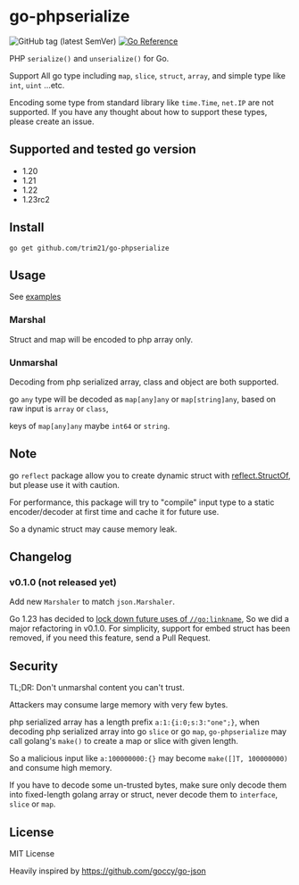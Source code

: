 # go-phpserialize

![GitHub tag (latest SemVer)](https://img.shields.io/github/v/tag/trim21/go-phpserialize?style=flat-square)
[![Go Reference](https://pkg.go.dev/badge/github.com/trim21/go-phpserialize#section-readme.svg)](https://pkg.go.dev/github.com/trim21/go-phpserialize#section-readme)

PHP `serialize()` and `unserialize()` for Go.

Support All go type including `map`, `slice`, `struct`, `array`, and simple type like `int`, `uint` ...etc.

Encoding some type from standard library like `time.Time`, `net.IP` are not supported.
If you have any thought about how to support these types, please create an issue.

## Supported and tested go version

- 1.20
- 1.21
- 1.22
- 1.23rc2

## Install

```console
go get github.com/trim21/go-phpserialize
```

## Usage

See [examples](./example_test.go)

### Marshal

Struct and map will be encoded to php array only.

### Unmarshal

Decoding from php serialized array, class and object are both supported.

go `any` type will be decoded as `map[any]any` or `map[string]any`, based on raw input is `array` or `class`,

keys of `map[any]any` maybe `int64` or `string`.

## Note

go `reflect` package allow you to create dynamic struct with [reflect.StructOf](https://pkg.go.dev/reflect#StructOf),
but please use it with caution.

For performance, this package will try to "compile" input type to a static encoder/decoder
at first time and cache it for future use.

So a dynamic struct may cause memory leak.

## Changelog

### v0.1.0 (not released yet)

Add new `Marshaler` to match `json.Marshaler`.

Go 1.23 has decided to [lock down future uses of `//go:linkname`](https://github.com/golang/go/issues/67401),
So we did a major refactoring in v0.1.0.
For simplicity, support for embed struct has been removed,
if you need this feature, send a Pull Request.

## Security

TL;DR: Don't unmarshal content you can't trust.

Attackers may consume large memory with very few bytes.

php serialized array has a length prefix `a:1:{i:0;s:3:"one";}`, when decoding php serialized array into go `slice` or
go `map`,
`go-phpserialize` may call golang's `make()` to create a map or slice with given length.

So a malicious input like `a:100000000:{}` may become `make([]T, 100000000)` and consume high memory.

If you have to decode some un-trusted bytes, make sure only decode them into fixed-length golang array or struct,
never decode them to `interface`, `slice` or `map`.

## License

MIT License

Heavily inspired by https://github.com/goccy/go-json
